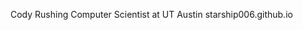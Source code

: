Cody Rushing
Computer Scientist at UT Austin
starship006.github.io

<!---
starship006/starship006 is a ✨ special ✨ repository because its `README.md` (this file) appears on your GitHub profile.
You can click the Preview link to take a look at your changes.
--->
